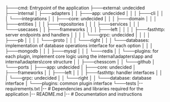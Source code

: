 ├───cmd: Entrypoint of the application
├───external: undecided
├───internal
│   ├───adapters
│   │   ├───app: undecided
│   │   │   ├───cli
│   │   │   └───integrations
│   │   ├───core: undecided
│   │   │   ├───domain
│   │   │   ├───entities
│   │   │   ├───repositories
│   │   │   ├───services
│   │   │   └───usecases
│   │   ├───frameworks
│   │   │   ├───left
│   │   │   │   ├───fasthttp: server endpoints and handlers
│   │   │   │   └───grpc: undecided
│   │   │   │       ├───pb
│   │   │   │       └───proto
│   │   │   └───right
│   │   │       └───databases: implementation of database operations interface for each option
│   │   │           ├───mongodb
│   │   │           ├───mysql
│   │   │           └───redis
│   │   └───plugins: for each plugin, implement core logic using the internal\adapters\app and internal\adapters\core structure
│   │       ├───chesscom
│   │       └───github
│   └───ports
│       ├───app: undecided
│       ├───core: undecided
│       ├───frameworks
│       │   ├───left
│       │   │   ├───fasthttp: handler interfaces
│       │   │   └───grpc: undecided
│       │   └───right
│       │       └───database: database interface
│       └───plugins: common plugin interface
└───tests
|-- requirements.txt
|-- # Dependencies and libraries required for the application
|-- README.md
|-- # Documentation and instructions
